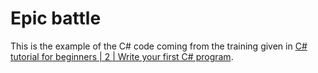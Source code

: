 # Epic battle

This is the example of the C# code coming from the training given in [C# tutorial for beginners | 2 | Write your first C# program]( https://youtu.be/KTfilr_pnk0).
